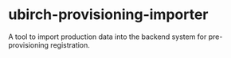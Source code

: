 # ubirch-provisioning-importer
A tool to import production data into the backend system for pre-provisioning registration.
